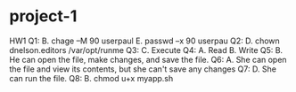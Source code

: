 # project-1
HW1
Q1: B. chage –M 90 userpaul
    E. passwd –x 90 userpau
Q2: D. chown dnelson.editors /var/opt/runme
Q3: C. Execute
Q4: A. Read
    B. Write
Q5: B. He can open the file, make changes, and save the file.
Q6: A. She can open the file and view its contents, but she can't save any changes
Q7: D. She can run the file.
Q8: B. chmod u+x myapp.sh



